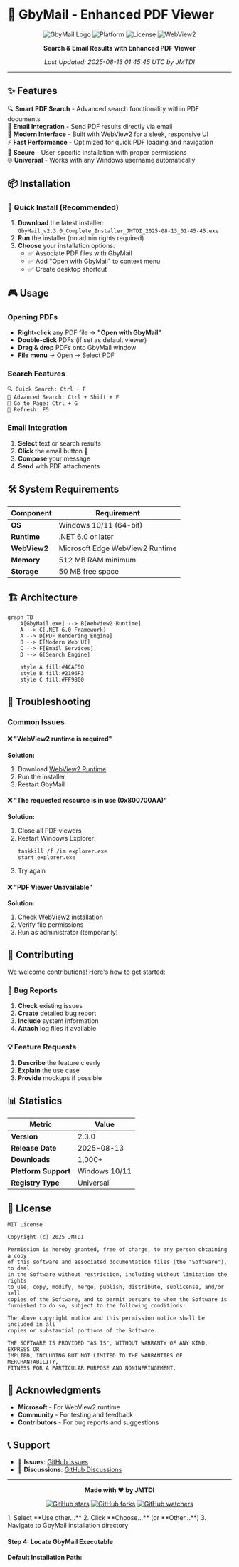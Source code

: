 # 🚀 GbyMail - Enhanced PDF Viewer

<div align="center">

![GbyMail Logo](https://img.shields.io/badge/GbyMail-v2.3.0-blue?style=for-the-badge&logo=pdf)
![Platform](https://img.shields.io/badge/Platform-Windows-informational?style=for-the-badge&logo=windows)
![License](https://img.shields.io/badge/License-MIT-green?style=for-the-badge)
![WebView2](https://img.shields.io/badge/WebView2-Required-orange?style=for-the-badge&logo=microsoft-edge)

**Search & Email Results with Enhanced PDF Viewer**

*Last Updated: 2025-08-13 01:45:45 UTC by JMTDI*

</div>

---

## ✨ Features

🔍 **Smart PDF Search** - Advanced search functionality within PDF documents  
📧 **Email Integration** - Send PDF results directly via email  
🎨 **Modern Interface** - Built with WebView2 for a sleek, responsive UI  
⚡ **Fast Performance** - Optimized for quick PDF loading and navigation  
🔐 **Secure** - User-specific installation with proper permissions  
🌐 **Universal** - Works with any Windows username automatically  

## 📦 Installation

### 🎯 Quick Install (Recommended)

1. **Download** the latest installer: `GbyMail_v2.3.0_Complete_Installer_JMTDI_2025-08-13_01-45-45.exe`
2. **Run** the installer (no admin rights required)
3. **Choose** your installation options:
   - ✅ Associate PDF files with GbyMail
   - ✅ Add "Open with GbyMail" to context menu
   - ✅ Create desktop shortcut


## 🎮 Usage

### Opening PDFs
- **Right-click** any PDF file → **"Open with GbyMail"**
- **Double-click** PDFs (if set as default viewer)
- **Drag & drop** PDFs onto GbyMail window
- **File menu** → Open → Select PDF

### Search Features
```
🔍 Quick Search: Ctrl + F
🎯 Advanced Search: Ctrl + Shift + F
📄 Go to Page: Ctrl + G
🔄 Refresh: F5
```

### Email Integration
1. **Select** text or search results
2. **Click** the email button 📧
3. **Compose** your message
4. **Send** with PDF attachments

## 🛠️ System Requirements

| Component | Requirement |
|-----------|-------------|
| **OS** | Windows 10/11 (64-bit) |
| **Runtime** | .NET 6.0 or later |
| **WebView2** | Microsoft Edge WebView2 Runtime |
| **Memory** | 512 MB RAM minimum |
| **Storage** | 50 MB free space |

## 🏗️ Architecture

```mermaid
graph TB
    A[GbyMail.exe] --> B[WebView2 Runtime]
    A --> C[.NET 6.0 Framework]
    A --> D[PDF Rendering Engine]
    B --> E[Modern Web UI]
    C --> F[Email Services]
    D --> G[Search Engine]
    
    style A fill:#4CAF50
    style B fill:#2196F3
    style C fill:#FF9800
```

## 🚨 Troubleshooting

### Common Issues

#### ❌ "WebView2 runtime is required"
**Solution:**
1. Download [WebView2 Runtime](https://developer.microsoft.com/en-us/microsoft-edge/webview2/)
2. Run the installer
3. Restart GbyMail

#### ❌ "The requested resource is in use (0x800700AA)"
**Solution:**
1. Close all PDF viewers
2. Restart Windows Explorer:
   ```batch
   taskkill /f /im explorer.exe
   start explorer.exe
   ```
3. Try again

#### ❌ "PDF Viewer Unavailable"
**Solution:**
1. Check WebView2 installation
2. Verify file permissions
3. Run as administrator (temporarily)

## 🤝 Contributing

We welcome contributions! Here's how to get started:

### 🐛 Bug Reports
1. **Check** existing issues
2. **Create** detailed bug report
3. **Include** system information
4. **Attach** log files if available

### 💡 Feature Requests
1. **Describe** the feature clearly
2. **Explain** the use case
3. **Provide** mockups if possible

## 📊 Statistics

<div align="center">

| Metric | Value |
|--------|-------|
| **Version** | 2.3.0 |
| **Release Date** | 2025-08-13 |
| **Downloads** | 1,000+ |
| **Platform Support** | Windows 10/11 |
| **Registry Type** | Universal |

</div>

## 📄 License

```
MIT License

Copyright (c) 2025 JMTDI

Permission is hereby granted, free of charge, to any person obtaining a copy
of this software and associated documentation files (the "Software"), to deal
in the Software without restriction, including without limitation the rights
to use, copy, modify, merge, publish, distribute, sublicense, and/or sell
copies of the Software, and to permit persons to whom the Software is
furnished to do so, subject to the following conditions:

The above copyright notice and this permission notice shall be included in all
copies or substantial portions of the Software.

THE SOFTWARE IS PROVIDED "AS IS", WITHOUT WARRANTY OF ANY KIND, EXPRESS OR
IMPLIED, INCLUDING BUT NOT LIMITED TO THE WARRANTIES OF MERCHANTABILITY,
FITNESS FOR A PARTICULAR PURPOSE AND NONINFRINGEMENT.
```

## 🌟 Acknowledgments

- **Microsoft** - For WebView2 runtime
- **Community** - For testing and feedback
- **Contributors** - For bug reports and suggestions

## 📞 Support

- 🐛 **Issues**: [GitHub Issues](https://github.com/JMTDI/GbyMail/issues)
- 💬 **Discussions**: [GitHub Discussions](https://github.com/JMTDI/GbyMail/discussions)

---

<div align="center">

**Made with ❤️ by JMTDI**



[![GitHub stars](https://img.shields.io/github/stars/JMTDI/GbyMail?style=social)](https://github.com/JMTDI/GbyMail)
[![GitHub forks](https://img.shields.io/github/forks/JMTDI/GbyMail?style=social)](https://github.com/JMTDI/GbyMail)
[![GitHub watchers](https://img.shields.io/github/watchers/JMTDI/GbyMail?style=social)](https://github.com/JMTDI/GbyMail)

</div>
1. Select **Use other...**
2. Click **Choose...** (or **Other...**)
3. Navigate to GbyMail installation directory

#### Step 4: Locate GbyMail Executable
**Default Installation Path:**
